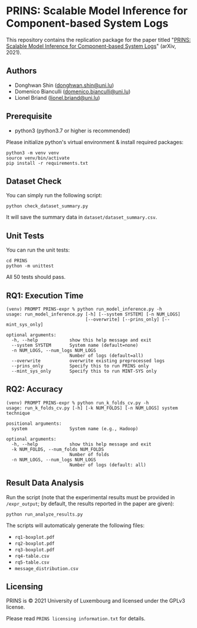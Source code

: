 # PRINS: Scalable Model Inference for Component-based System Logs

This repository contains the replication package for the paper titled "[PRINS: Scalable Model Inference for Component-based System Logs](http://arxiv.org/abs/2106.01987)" (arXiv, 2021).

## Authors
- Donghwan Shin (donghwan.shin@uni.lu)
- Domenico Bianculli (domenico.bianculli@uni.lu)
- Lionel Briand (lionel.briand@uni.lu)

## Prerequisite

- python3 (python3.7 or higher is recommended)

Please initialize python's virtual environment & install required packages:
```shell script
python3 -m venv venv
source venv/bin/activate
pip install -r requirements.txt
```

## Dataset Check
You can simply run the following script:
```shell script
python check_dataset_summary.py
```

It will save the summary data in `dataset/dataset_summary.csv`.

## Unit Tests
You can run the unit tests:
```shell script
cd PRINS
python -m unittest
```

All 50 tests should pass.


## RQ1: Execution Time
```shell script
(venv) PROMPT PRINS-expr % python run_model_inference.py -h
usage: run_model_inference.py [-h] [--system SYSTEM] [-n NUM_LOGS]
                              [--overwrite] [--prins_only] [--mint_sys_only]

optional arguments:
  -h, --help            show this help message and exit
  --system SYSTEM       System name (default=none)
  -n NUM_LOGS, --num_logs NUM_LOGS
                        Number of logs (default=all)
  --overwrite           overwrite existing preprocessed logs
  --prins_only          Specify this to run PRINS only
  --mint_sys_only       Specify this to run MINT-SYS only
```

## RQ2: Accuracy
```shell script
(venv) PROMPT PRINS-expr % python run_k_folds_cv.py -h
usage: run_k_folds_cv.py [-h] [-k NUM_FOLDS] [-n NUM_LOGS] system technique

positional arguments:
  system                System name (e.g., Hadoop)

optional arguments:
  -h, --help            show this help message and exit
  -k NUM_FOLDS, --num_folds NUM_FOLDS
                        Number of folds
  -n NUM_LOGS, --num_logs NUM_LOGS
                        Number of logs (default: all)
```

## Result Data Analysis

Run the script (note that the experimental results must be provided in `/expr_output`; by default, the results reported in the paper are given):
```shell script
python run_analyze_results.py
```

The scripts will automaticaly generate the following files:
- `rq1-boxplot.pdf`
- `rq2-boxplot.pdf`
- `rq3-boxplot.pdf`
- `rq4-table.csv`
- `rq5-table.csv`
- `message_distribution.csv`



## Licensing

PRINS is © 2021 University of Luxembourg and licensed under the GPLv3 license.

Please read `PRINS licensing information.txt` for details.
